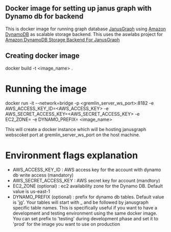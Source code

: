 ## Docker image for setting up janus graph with Dynamo db for backend
This is docker image for running graph database [JanusGraph](http://janusgraph.org/) using [Amazon DynamoDB](https://aws.amazon.com/dynamodb/) as scalable storage backend. This uses the aswlabs project for [Amazon DynamoDB Storage Backend For JanusGraph](https://github.com/awslabs/dynamodb-janusgraph-storage-backend)

## Creating docker image
docker build -t <image_name> .

# Running the image
docker run -it --network=bridge -p <gremlin_server_ws_port>:8182 -e AWS_ACCESS_KEY_ID=<AWS_ACCESS_KEY> -e AWS_SECRET_ACCESS_KEY=<AWS_SECRET_ACCESS_KEY> -e EC2_ZONE=<ec2-zone> -e DYNAMO_PREFIX=<prefix> <image_name>


This will create a docker instance which will be hosting janusgraph webscoket port at gremlin_server_ws_port on the host machine. 

# Environment flags explanation
* AWS_ACCESS_KEY_ID : AWS access key for the account with dynamo db write access (mandatory)
* AWS_SECRET_ACCESS_KEY : AWS secret key for account (mandtory)
* EC2_ZONE (optional) : ec2 availability zone for the Dynamo DB. Default value is us-east-1
* DYNAMO_PREFIX (optional) : prefix for dynamo db tables. Default value is 'jg'. Your tables will start with <prefix>_ and be followed by janusgraph specific table names. This is specifically useful if you want to have a development and testing environment using the same docker image. You can set prefix to 'testing' during development phase and set it to 'prod' for the image you want to use on production    

